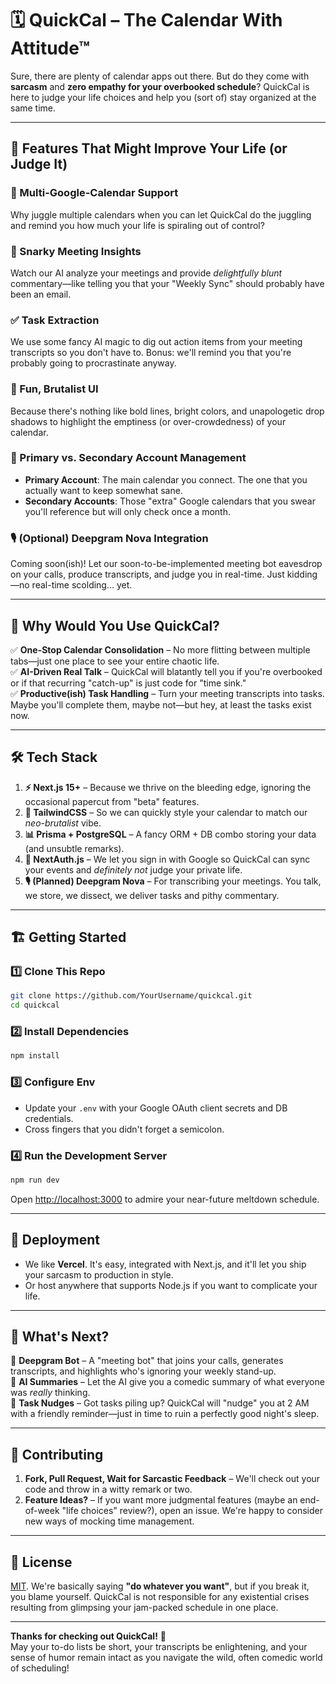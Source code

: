 # 🗓️ QuickCal – The Calendar With Attitude™  

Sure, there are plenty of calendar apps out there. But do they come with **sarcasm** and **zero empathy for your overbooked schedule**? QuickCal is here to judge your life choices and help you (sort of) stay organized at the same time.  

---

## 🚀 Features That Might Improve Your Life (or Judge It)  

### 📆 Multi-Google-Calendar Support  
Why juggle multiple calendars when you can let QuickCal do the juggling and remind you how much your life is spiraling out of control?  

### 🎤 Snarky Meeting Insights  
Watch our AI analyze your meetings and provide *delightfully blunt* commentary—like telling you that your "Weekly Sync" should probably have been an email.  

### ✅ Task Extraction  
We use some fancy AI magic to dig out action items from your meeting transcripts so you don't have to. Bonus: we'll remind you that you're probably going to procrastinate anyway.  

### 🎨 Fun, Brutalist UI  
Because there's nothing like bold lines, bright colors, and unapologetic drop shadows to highlight the emptiness (or over-crowdedness) of your calendar.  

### 🔑 Primary vs. Secondary Account Management  
- **Primary Account**: The main calendar you connect. The one that you actually want to keep somewhat sane.  
- **Secondary Accounts**: Those "extra" Google calendars that you swear you'll reference but will only check once a month.  

### 🎙️ (Optional) Deepgram Nova Integration  
Coming soon(ish)! Let our soon-to-be-implemented meeting bot eavesdrop on your calls, produce transcripts, and judge you in real-time. Just kidding—no real-time scolding… yet.  

---

## 🤔 Why Would You Use QuickCal?  
✅ **One-Stop Calendar Consolidation** – No more flitting between multiple tabs—just one place to see your entire chaotic life.  
✅ **AI-Driven Real Talk** – QuickCal will blatantly tell you if you're overbooked or if that recurring "catch-up" is just code for "time sink."  
✅ **Productive(ish) Task Handling** – Turn your meeting transcripts into tasks. Maybe you'll complete them, maybe not—but hey, at least the tasks exist now.  

---

## 🛠️ Tech Stack  

1. **⚡ Next.js 15+** – Because we thrive on the bleeding edge, ignoring the occasional papercut from "beta" features.  
2. **🎨 TailwindCSS** – So we can quickly style your calendar to match our *neo-brutalist* vibe.  
3. **📊 Prisma + PostgreSQL** – A fancy ORM + DB combo storing your data (and unsubtle remarks).  
4. **🔐 NextAuth.js** – We let you sign in with Google so QuickCal can sync your events and *definitely not* judge your private life.  
5. **🎙️ (Planned) Deepgram Nova** – For transcribing your meetings. You talk, we store, we dissect, we deliver tasks and pithy commentary.  

---

## 🏗️ Getting Started  

### 1️⃣ Clone This Repo  
```bash
git clone https://github.com/YourUsername/quickcal.git
cd quickcal
```

### 2️⃣ Install Dependencies  
```bash
npm install
```

### 3️⃣ Configure Env  
- Update your `.env` with your Google OAuth client secrets and DB credentials.  
- Cross fingers that you didn't forget a semicolon.  

### 4️⃣ Run the Development Server  
```bash
npm run dev
```
Open [http://localhost:3000](http://localhost:3000) to admire your near-future meltdown schedule.  

---

## 🚀 Deployment  

- We like **Vercel**. It's easy, integrated with Next.js, and it'll let you ship your sarcasm to production in style.  
- Or host anywhere that supports Node.js if you want to complicate your life.  

---

## 🔮 What's Next?  

🔹 **Deepgram Bot** – A "meeting bot" that joins your calls, generates transcripts, and highlights who's ignoring your weekly stand-up.  
🔹 **AI Summaries** – Let the AI give you a comedic summary of what everyone was *really* thinking.  
🔹 **Task Nudges** – Got tasks piling up? QuickCal will "nudge" you at 2 AM with a friendly reminder—just in time to ruin a perfectly good night's sleep.  

---

## 🤝 Contributing  

1. **Fork, Pull Request, Wait for Sarcastic Feedback** – We'll check out your code and throw in a witty remark or two.  
2. **Feature Ideas?** – If you want more judgmental features (maybe an end-of-week "life choices" review?), open an issue. We're happy to consider new ways of mocking time management.  

---

## 📜 License  

[MIT](./LICENSE). We're basically saying **"do whatever you want"**, but if you break it, you blame yourself. QuickCal is not responsible for any existential crises resulting from glimpsing your jam-packed schedule in one place.  

---

**Thanks for checking out QuickCal!** 🎉  
May your to-do lists be short, your transcripts be enlightening, and your sense of humor remain intact as you navigate the wild, often comedic world of scheduling!